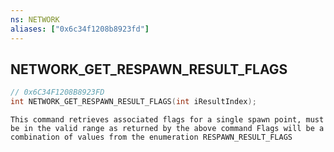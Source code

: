 ```yaml
---
ns: NETWORK
aliases: ["0x6c34f1208b8923fd"]
---
```

## NETWORK_GET_RESPAWN_RESULT_FLAGS

```c
// 0x6C34F1208B8923FD
int NETWORK_GET_RESPAWN_RESULT_FLAGS(int iResultIndex);
```

```
This command retrieves associated flags for a single spawn point, must be in the valid range as returned by the above command Flags will be a combination of values from the enumeration RESPAWN_RESULT_FLAGS
```
